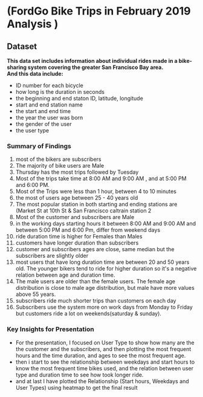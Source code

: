 # (FordGo Bike Trips in February 2019 Analysis )



## Dataset

**This data set includes information about individual rides made in a bike-sharing system covering the greater San Francisco Bay area.<br>
And this data include:<br>**
* ID number for each bicycle
* how long is the duration in seconds
* the beginning and end staton ID, latitude, longitude
* start and end station name
* the start and end time
* the year the user was born
* the gender of the user
* the user type

### Summary of Findings

1. most of the bikers are subscribers
2. The majority of bike users are Male
3. Thursday has the most trips followed by Tuesday
4. Most of the trips take time at 8:00 AM and 9:00 AM , and at 5:00 PM and 6:00 PM.
5. Most of the Trips were less than 1 hour, between 4 to 10 minutes
6. the most of users age between 25 - 40 years old
7. The most popular station in both starting and ending stations are (Market St at 10th St & San Francisco caltrain station 2
8. Most of the customer and subscribers are Male
9. in the working days starting hours it between 8:00 AM and 9:00 AM and between 5:00 PM and 6:00 Pm, differ from weekend days
10. ride duration time is higher for Females than Males
11. customers have longer duration than subscribers
12. customer and subscribers ages are close, same median but the subscribers are slightly older
13. most users that have long duration time are between 20 and 50 years old. The younger bikers tend to ride for higher duration so it's a negative relation between age and duration time.
14. The male users are older than the female users. The female age distribution is close to male age distribution, but male have more values above 55 years.
15. subscribers ride much shorter trips than customers on each day
16. Subscribers use the system more on work days from Monday to Friday but customers ride a lot on weekends(saturday & sunday). 

### Key Insights for Presentation


* For the presentation, I focused on User Type to show how many are the the customer and the subscribers, and then plotting the most frequent hours and the time duration, and ages to see the most frequent age.
* then i start to see the relationship between weekdays and start hours to know the most frequent time bikes used, and the relation between user type and duration time to see how took longer ride.
* and at last I have plotted the Relationship (Start hours, Weekdays and User Types) using heatmap to get the final result
